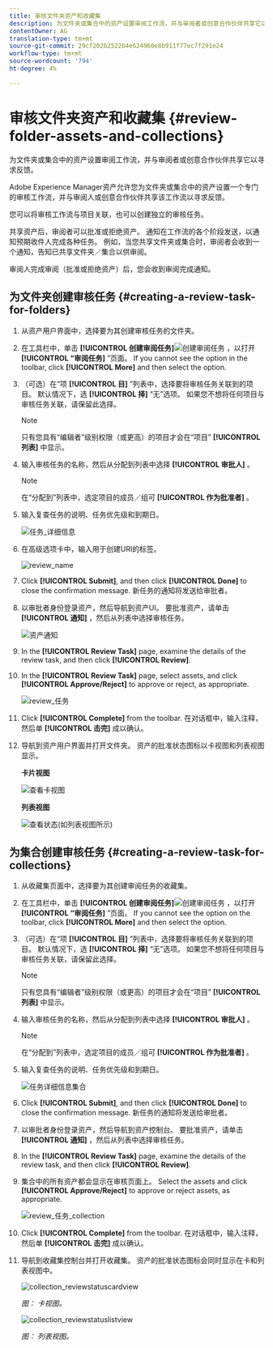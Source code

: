 ```yaml
---
title: 审核文件夹资产和收藏集
description: 为文件夹或集合中的资产设置审阅工作流，并与审阅者或创意合作伙伴共享它以寻求反馈。
contentOwner: AG
translation-type: tm+mt
source-git-commit: 29cf202b2522b4e624960e8b911f77ec7f291e24
workflow-type: tm+mt
source-wordcount: '794'
ht-degree: 4%

---
```



# 审核文件夹资产和收藏集 {#review-folder-assets-and-collections}

为文件夹或集合中的资产设置审阅工作流，并与审阅者或创意合作伙伴共享它以寻求反馈。

Adobe Experience Manager资产允许您为文件夹或集合中的资产设置一个专门的审核工作流，并与审阅人或创意合作伙伴共享该工作流以寻求反馈。

您可以将审核工作流与项目关联，也可以创建独立的审核任务。

共享资产后，审阅者可以批准或拒绝资产。 通知在工作流的各个阶段发送，以通知预期收件人完成各种任务。 例如，当您共享文件夹或集合时，审阅者会收到一个通知，告知已共享文件夹／集合以供审阅。

审阅人完成审阅（批准或拒绝资产）后，您会收到审阅完成通知。

## 为文件夹创建审核任务 {#creating-a-review-task-for-folders}

1. 从资产用户界面中，选择要为其创建审核任务的文件夹。
1. 在工具栏中，单击 **[!UICONTROL 创建审阅任务]**![创建审阅任务](assets/do-not-localize/create-review-task.png) ，以打开 **[!UICONTROL “审阅任务]** ”页面。 If you cannot see the option in the toolbar, click **[!UICONTROL More]** and then select the option.

1. （可选）在“项 **[!UICONTROL 目]** ”列表中，选择要将审核任务关联到的项目。 默认情况下，选 **[!UICONTROL 择]** “无”选项。 如果您不想将任何项目与审核任务关联，请保留此选择。

   >[!NOTE]
   >
   >只有您具有“编辑者”级别权限（或更高）的项目才会在“项目” **[!UICONTROL 列表]** 中显示。

1. 输入审核任务的名称，然后从分配到列表中选择 **[!UICONTROL 审批人]** 。

   >[!NOTE]
   >
   >在“分配到”列表中，选定项目的成员／组可 **[!UICONTROL 作为批准者]** 。

1. 输入复查任务的说明、任务优先级和到期日。

   ![任务_详细信息](assets/task_details.png)

1. 在高级选项卡中，输入用于创建URI的标签。

   ![review_name](assets/review_name.png)

1. Click **[!UICONTROL Submit]**, and then click **[!UICONTROL Done]** to close the confirmation message. 新任务的通知将发送给审批者。
1. 以审批者身份登录资产，然后导航到资产UI。 要批准资产，请单击 **[!UICONTROL 通知]** ，然后从列表中选择审核任务。

   ![资产通知](assets/aemAssetsNotification.png)

1. In the **[!UICONTROL Review Task]** page, examine the details of the review task, and then click **[!UICONTROL Review]**.
1. In the **[!UICONTROL Review Task]** page, select assets, and click **[!UICONTROL Approve/Reject]** to approve or reject, as appropriate.

   ![review_任务](assets/review_task.png)

1. Click **[!UICONTROL Complete]** from the toolbar. 在对话框中，输入注释，然后单 **[!UICONTROL 击完]** 成以确认。
1. 导航到资产用户界面并打开文件夹。 资产的批准状态图标以卡视图和列表视图显示。

   **卡片视图**

   ![查看卡视图](assets/chlimage_1-404.png)

   **列表视图**

   ![查看状态(如列表视图所示)](assets/review_status_listview.png)

## 为集合创建审核任务 {#creating-a-review-task-for-collections}

1. 从收藏集页面中，选择要为其创建审阅任务的收藏集。
1. 在工具栏中，单击 **[!UICONTROL 创建审阅任务]**![创建审阅任务](assets/do-not-localize/create-review-task.png) ，以打开 **[!UICONTROL “审阅任务]** ”页面。 If you cannot see the option on the toolbar, click **[!UICONTROL More]** and then select the option.

1. （可选）在“项 **[!UICONTROL 目]** ”列表中，选择要将审核任务关联到的项目。 默认情况下，选 **[!UICONTROL 择]** “无”选项。 如果您不想将任何项目与审核任务关联，请保留此选择。

   >[!NOTE]
   >
   >只有您具有“编辑者”级别权限（或更高）的项目才会在“项目” **[!UICONTROL 列表]** 中显示。

1. 输入审核任务的名称，然后从分配到列表中选择 **[!UICONTROL 审批人]** 。

   >[!NOTE]
   >
   >在“分配到”列表中，选定项目的成员／组可 **[!UICONTROL 作为批准者]** 。

1. 输入复查任务的说明、任务优先级和到期日。

   ![任务详细信息集合](assets/task_details-collection.png)

1. Click **[!UICONTROL Submit]**, and then click **[!UICONTROL Done]** to close the confirmation message. 新任务的通知将发送给审批者。
1. 以审批者身份登录资产，然后导航到资产控制台。 要批准资产，请单击 **[!UICONTROL 通知]** ，然后从列表中选择审核任务。
1. In the **[!UICONTROL Review Task]** page, examine the details of the review task, and then click **[!UICONTROL Review]**.
1. 集合中的所有资产都会显示在审核页面上。 Select the assets and click **[!UICONTROL Approve/Reject]** to approve or reject assets, as appropriate.

   ![review_任务_collection](assets/review_task_collection.png)

1. Click **[!UICONTROL Complete]** from the toolbar. 在对话框中，输入注释，然后单 **[!UICONTROL 击完]** 成以确认。
1. 导航到收藏集控制台并打开收藏集。 资产的批准状态图标会同时显示在卡和列表视图中。

   ![collection_reviewstatuscardview](assets/collection_reviewstatuscardview.png)

   *图： 卡视图。*

   ![collection_reviewstatuslistview](assets/collection_reviewstatuslistview.png)

   *图： 列表视图。*
